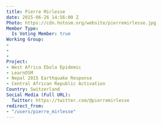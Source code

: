 ```yaml
---
title: Pierre Mirlesse
date: 2015-06-26 14:56:00 Z
Photo: https://cdn.hotosm.org/website/pierremirlesse.jpg
Member Type:
  Is Voting Member: true
Working Group:
- 
- 
- 
Project:
- West Africa Ebola Epidemic
- LearnOSM
- Nepal 2015 Earthquake Response
- Central African Republic Activation
Country: Switzerland
Social Media (Full URL):
  Twitter: https://twitter.com/@pierremirlesse
redirect_from:
- "/users/pierre_mirlesse"
---
```



